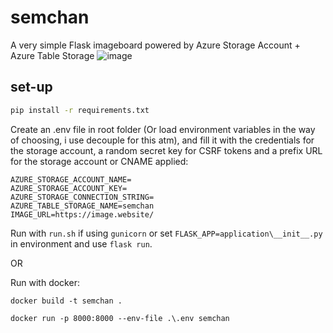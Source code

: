 # semchan

A very simple Flask imageboard powered by Azure Storage Account + Azure Table Storage 
![image](https://user-images.githubusercontent.com/3471635/142597608-9f7102d5-7630-49a8-89a8-3a8bc493f168.png)


## set-up
```bash
pip install -r requirements.txt
```

Create an .env file in root folder (Or load environment variables in the way of choosing, i use decouple for this atm), and fill it with the credentials for the storage account, a random secret key for CSRF tokens and a prefix URL for the storage account or CNAME applied:
```
AZURE_STORAGE_ACCOUNT_NAME=
AZURE_STORAGE_ACCOUNT_KEY=
AZURE_STORAGE_CONNECTION_STRING=
AZURE_TABLE_STORAGE_NAME=semchan
IMAGE_URL=https://image.website/
```

Run with ```run.sh``` if using ```gunicorn``` or set ```FLASK_APP=application\__init__.py``` in environment and use ```flask run```.

OR

Run with docker:

```docker build -t semchan .```

```docker run -p 8000:8000 --env-file .\.env semchan```
